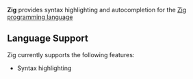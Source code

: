 <!--
👋 Hello! As Nova users browse the extensions library, a good README can help them understand what your extension does, how it works, and what setup or configuration it may require.

Not every extension will need every item described below. Use your best judgement when deciding which parts to keep to provide the best experience for your new users.

💡 Quick Tip! As you edit this README template, you can preview your changes by selecting **Extensions → Activate Project as Extension**, opening the Extension Library, and selecting "zig" in the sidebar.

Let's get started!
-->

<!--
🎈 Include a brief description of the features your syntax extension provides. For example:
-->

**Zig** provides syntax highlighting and autocompletion for the [Zig programming language](https://ziglang.org)

<!--
🎈 It can also be helpful to include a screenshot or GIF showing your extension in action:
-->

<!-- ![](https://nova.app/images/en/dark/editor.png) -->

## Language Support

<!--
🎈 Whether your extension covers the entirety of a language's syntax or a subset, it can be helpful to describe that for users:
-->

Zig currently supports the following features:

- Syntax highlighting

<!--
👋 That's it! Happy developing!

P.S. If you'd like, you can remove these comments before submitting your extension 😉
-->
